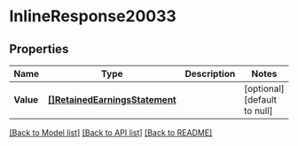 # InlineResponse20033

## Properties
Name | Type | Description | Notes
------------ | ------------- | ------------- | -------------
**Value** | [**[]RetainedEarningsStatement**](retainedEarningsStatement.md) |  | [optional] [default to null]

[[Back to Model list]](../README.md#documentation-for-models) [[Back to API list]](../README.md#documentation-for-api-endpoints) [[Back to README]](../README.md)

